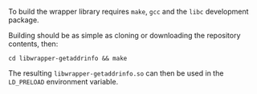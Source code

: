 To build the wrapper library requires `make`, `gcc` and the `libc` development package.

Building should be as simple as cloning or downloading the repository contents, then:
```
cd libwrapper-getaddrinfo && make
```
The resulting `libwrapper-getaddrinfo.so` can then be used in the `LD_PRELOAD` environment variable.
